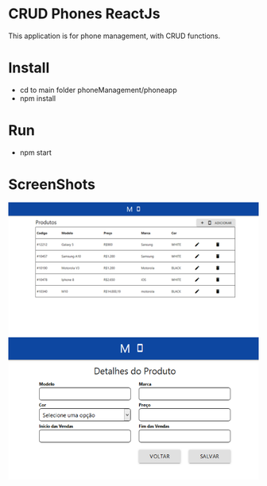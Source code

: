 # CRUD Phones ReactJs
This application is for phone management, with CRUD functions.

# Install
- cd to main folder phoneManagement/phoneapp
- npm install

# Run
- npm start

# ScreenShots
<img src="./img01.png" style="margin: 0 auto" />
<img src="./img02.png" style="margin: 0 auto" />
